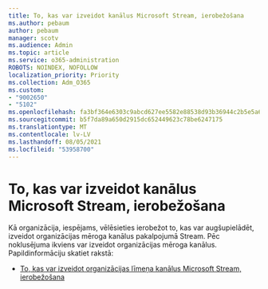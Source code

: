 ```yaml
---
title: To, kas var izveidot kanālus Microsoft Stream, ierobežošana
ms.author: pebaum
author: pebaum
manager: scotv
ms.audience: Admin
ms.topic: article
ms.service: o365-administration
ROBOTS: NOINDEX, NOFOLLOW
localization_priority: Priority
ms.collection: Adm_O365
ms.custom:
- "9002650"
- "5102"
ms.openlocfilehash: fa3bf364e6303c9abcd627ee5582e88538d93b36944c2b5e5a6e1bedeee630cc
ms.sourcegitcommit: b5f7da89a650d2915dc652449623c78be6247175
ms.translationtype: MT
ms.contentlocale: lv-LV
ms.lasthandoff: 08/05/2021
ms.locfileid: "53958700"
---
```

# <a name="restrict-who-can-create-channels-in-microsoft-stream"></a>To, kas var izveidot kanālus Microsoft Stream, ierobežošana

Kā organizācija, iespējams, vēlēsieties ierobežot to, kas var augšupielādēt, izveidot organizācijas mēroga kanālus pakalpojumā Stream. Pēc noklusējuma ikviens var izveidot organizācijas mēroga kanālus. Papildinformāciju skatiet rakstā:

- [To, kas var izveidot organizācijas līmeņa kanālus Microsoft Stream, ierobežošana](https://docs.microsoft.com/stream/restrict-companywide-channels)
